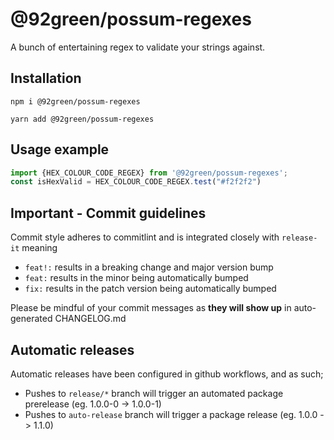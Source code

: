 # @92green/possum-regexes

A bunch of entertaining regex to validate your strings against.

## Installation

```
npm i @92green/possum-regexes
```

```
yarn add @92green/possum-regexes
```

## Usage example

```js
import {HEX_COLOUR_CODE_REGEX} from '@92green/possum-regexes';
const isHexValid = HEX_COLOUR_CODE_REGEX.test("#f2f2f2")
```

## Important - Commit guidelines

Commit style adheres to commitlint and is integrated closely with `release-it`
meaning 

- `feat!:` results in a breaking change and major version bump
- `feat:`  results in the minor being automatically bumped
- `fix:` results in the patch version being automatically bumped

Please be mindful of your commit messages as **they will show up** in auto-generated CHANGELOG.md

## Automatic releases

Automatic releases have been configured in github workflows, and as such;

- Pushes to `release/*` branch will trigger an automated package prerelease (eg. 1.0.0-0 -> 1.0.0-1)
- Pushes to `auto-release` branch will trigger a package release (eg. 1.0.0 -> 1.1.0)